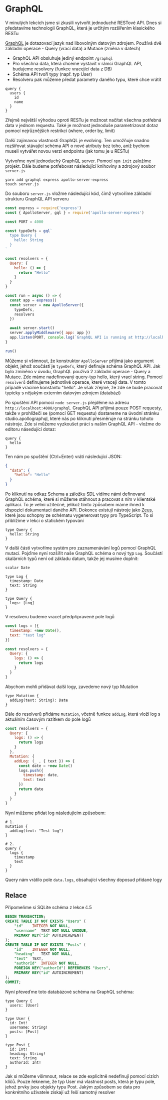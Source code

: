 
# GraphQL

V minulých lekcích jsme si zkusili vytvořit jednoduché RESTové API. Dnes si představíme technologii GraphQL, která je určitým rozšířením klasického RESTu

[GraphQL](https://graphql.org/) je dotazovací jazyk nad libovolným datovým zdrojem. Používá dvě základní operace - Query (vrací data) a Mutace (změna v datech)

* GraphQL API obsluhuje jediný endpoint `/graphql`
* Pro všechna data, která chceme vystavit v rámci GraphQL API, budujeme resolvery (funkce vracející data z DB)
* Schéma API tvoří typy (např. typ User)
* Resolveru pak můžeme předat parametry daného typu, které chce vrátit

```gql
query {
  users {
    id
    name
  }
}
```

Zřejmě největší výhodou oproti RESTu je možnost načítat všechna potřebná data v jednom requestu. Také je možnost jednoduše parametrizovat dotaz pomocí nejrůznějších restrikcí (where, order by, limit)

Další zajímavou vlastností GraphQL je evolving. Ten umožňuje snadno rozšiřovat stávající schéma API o nové atributy bez toho, aniž bychom museli vytvářet novou verzi endpointu (jak tomu je u RESTu)

Vytvořme nyní jednoduchý GraphQL server. Pomocí `npm init` založíme projekt. Dále budeme potřebovat následující knihoviny a zdrojový soubor `server.js`

```
yarn add graphql express apollo-server-express
touch server.js
```

Do souboru `server.js` vložme následující kód, čímž vytvoříme základní strukturu GraphQL API serveru

```javascript
const express = require('express')
const { ApolloServer, gql } = require('apollo-server-express')

const PORT = 4000

const typeDefs = gql`
  type Query {
    hello: String
  }
`

const resolvers = {
  Query: {
    hello: () => {
      return "Hello"
    }
  }
}

const run = async () => {
  const app = express()
  const server = new ApolloServer({
    typeDefs,
    resolvers
  })

  await server.start()
  server.applyMiddleware({ app: app })
  app.listen(PORT, console.log(`GraphQL API is running at http://localhost:${PORT}/graphql`))
}

run()
```

Můžeme si všimnout, že konstruktor `ApolloServer` přijímá jako argument objekt, jehož součástí je `typeDefs`, který definuje schéma GraphQL API. Jak bylo zmíněno v úvodu, GraphQL používá 2 základní operace - Query a Mutace. Zde máme nadefinovaný query-typ hello, který vrací string. Pomocí `resolverů` definujeme jednotlivé operace, které vracejí data. V tomto případě vracíme konstantu "hello". Je však zřejmé, že zde se bude pracovat typicky s nějakým externím datovým zdrojem (databází)

Po spuštění API pomocí `node server.js` přejděme na adresu `http://localhost:4000/graphql`. GraphQL API přijímá pouze POST requesty, takže v prohlížeči se (pomocí GET requestu) dostaneme na úvodní stránku studio.apollographql, které nás po kliknutí přesměruje na stránku tohoto nástroje. Zde si můžeme vyzkoušet práci s naším GraphQL API - vložme do editoru násedující dotaz:

```gql
query {
  hello
}
```

Ten nám po spuštění (Ctrl+Enter) vrátí následující JSON:

```JSON
{
  "data": {
    "hello": "Hello"
  }
}
```

Po kliknutí na odkaz Schema a záložku SDL vidíme námi definované GraphQL schéma, které si můžeme stáhnout a pracovat s ním v klientské aplikaci. To je velmi užitečné, jelikož tímto způsobem máme ihned k dispozici dokumentaci daného API. Dokonce existují nástroje jako [Zeus](https://www.npmjs.com/package/graphql-zeus), které jsou schopny ze schématu vygenerovat typy pro TypeScript. To si přiblížíme v lekci o statickém typování

```gql
type Query {
  hello: String
}
```

V další části vytvoříme systém pro zaznamenávání logů pomocí GraphQL mutací. Pojďme nyní rozšířit naše GraphQL schéma o nový typ `Log`. Součástí skalárních typů není od základu datum, takže jej musíme doplnit:

```gql
scalar Date

type Log {
  timestamp: Date
  text: String
}

type Query {
  logs: [Log]
}
```

V resolveru budeme vracet předpřipravené pole logů

```javascript
const logs = [{
  timestamp: +new Date(),
  text: "test log"
}]

const resolvers = {
  Query: {
    logs: () => {
      return logs
    }
  }
}
```

Abychom mohli přidávat další logy, zavedeme nový typ Mutation

```gql
type Mutation {
  addLog(text: String): Date
}
```

Dále do resolverů přidáme `Mutation`, včetně funkce `addLog`, která vloží log s aktuálním časovým razítkem do pole logů

```javascript
const resolvers = {
  Query: {
    logs: () => {
      return logs
    }
  },
  Mutation: {
    addLog: (_ , { text }) => {
      const date = +new Date()
      logs.push({
        timestamp: date,
        text: text
      })
      return date
    }
  }
}

```

Nyní můžeme přidat log následujícím způsobem:

```gql
# 1.
mutation {
  addLog(text: "Test log")
}

# 2.
query {
  logs {
    timestamp
    text
  }
}
```

Query nám vrátilo pole `data.logs`, obsahující všechny doposud přidané logy

## Relace 

Připomeňme si SQLite schéma z lekce č.5

```sql
BEGIN TRANSACTION;
CREATE TABLE IF NOT EXISTS "Users" (
	"id"	INTEGER NOT NULL,
	"username"	TEXT NOT NULL UNIQUE,
	PRIMARY KEY("id" AUTOINCREMENT)
);
CREATE TABLE IF NOT EXISTS "Posts" (
	"id"	INTEGER NOT NULL,
	"heading"	TEXT NOT NULL,
	"text"	TEXT,
	"authorId"	INTEGER NOT NULL,
	FOREIGN KEY("authorId") REFERENCES "Users",
	PRIMARY KEY("id" AUTOINCREMENT)
);
COMMIT;
```

Nyní převeďme toto databázové schéma na GraphQL schéma:

```gql
type Query {
  users: [User]
}

type User {
  id: Int!
  username: String!
  posts: [Post]
}

type Post {
  id: Int!
  heading: String!
  text: String
  authorId: Int!
}
```

Jak si můžeme všimnout, relace se zde explicitně nedefinují pomocí cizích klíčů. Pouze řekneme, že typ User má vlastnost posts, která je typu pole, jehož prvky jsou objekty typu Post. Jakým způsobem se data pro konkrétního uživatele získají už řeší samotný resolver
